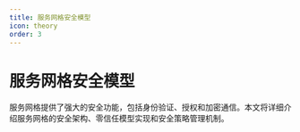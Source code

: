 ```yaml
---
title: 服务网格安全模型
icon: theory
order: 3
---
```


# 服务网格安全模型

服务网格提供了强大的安全功能，包括身份验证、授权和加密通信。本文将详细介绍服务网格的安全架构、零信任模型实现和安全策略管理机制。
